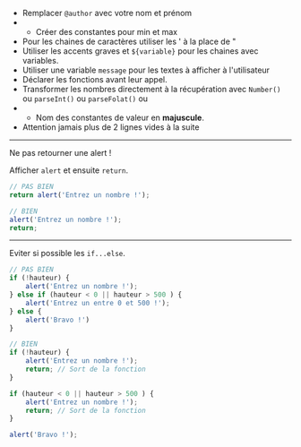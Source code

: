 * Remplacer `@author` avec votre nom et prénom
* * Créer des constantes pour min et max
* Pour les chaines de caractères utiliser les ' à la place de "
* Utiliser les accents graves et `${variable}` pour les chaines avec variables.
* Utiliser une variable `message` pour les textes à afficher à l'utilisateur
* Déclarer les fonctions avant leur appel.
* Transformer les nombres directement à la récupération avec `Number()` ou `parseInt()` ou `parseFolat()` ou 
* * Nom des constantes de valeur en **majuscule**.
* Attention jamais plus de 2 lignes vides à la suite
---
Ne pas retourner une alert !

Afficher `alert` et ensuite `return`.

```javascript
// PAS BIEN
return alert('Entrez un nombre !');

// BIEN
alert('Entrez un nombre !');
return;
```
---
Eviter si possible les `if...else`.

```javascript
// PAS BIEN
if (!hauteur) {
    alert('Entrez un nombre !'); 
} else if (hauteur < 0 || hauteur > 500 ) {
    alert('Entrez un entre 0 et 500 !');     
} else {
    alert('Bravo !')
}

// BIEN
if (!hauteur) {
    alert('Entrez un nombre !');
    return; // Sort de la fonction
}

if (hauteur < 0 || hauteur > 500 ) {
    alert('Entrez un nombre !');
    return; // Sort de la fonction    
}

alert('Bravo !');
```
